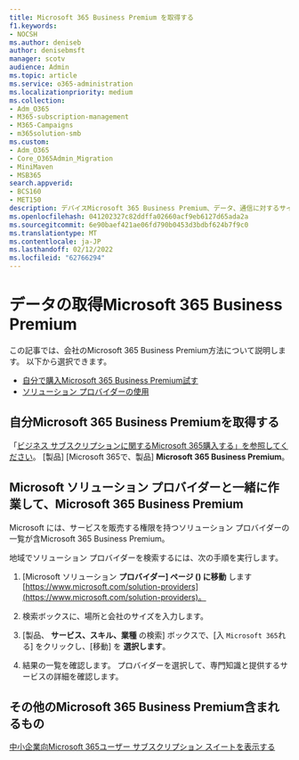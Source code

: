```yaml
---
title: Microsoft 365 Business Premium を取得する
f1.keywords:
- NOCSH
ms.author: deniseb
author: denisebmsft
manager: scotv
audience: Admin
ms.topic: article
ms.service: o365-administration
ms.localizationpriority: medium
ms.collection:
- Adm_O365
- M365-subscription-management
- M365-Campaigns
- m365solution-smb
ms.custom:
- Adm_O365
- Core_O365Admin_Migration
- MiniMaven
- MSB365
search.appverid:
- BCS160
- MET150
description: デバイスMicrosoft 365 Business Premium、データ、通信に対するサイバーセキュリティの脅威から企業を保護するための情報を取得します。
ms.openlocfilehash: 041202327c82ddffa02660acf9eb6127d65ada2a
ms.sourcegitcommit: 6e90baef421ae06fd790b0453d3bdbf624b7f9c0
ms.translationtype: MT
ms.contentlocale: ja-JP
ms.lasthandoff: 02/12/2022
ms.locfileid: "62766294"
---
```

# <a name="how-to-get-microsoft-365-business-premium"></a>データの取得Microsoft 365 Business Premium

この記事では、会社のMicrosoft 365 Business Premium方法について説明します。 以下から選択できます。

- [自分で購入Microsoft 365 Business Premium試す](#get-microsoft-365-business-premium-on-your-own)
- [ソリューション プロバイダーの使用](#work-with-a-microsoft-solution-provider-to-get-microsoft-365-business-premium)

## <a name="get-microsoft-365-business-premium-on-your-own"></a>自分Microsoft 365 Business Premiumを取得する

「[ビジネス サブスクリプションに関するMicrosoft 365購入する」を参照してください](../commerce/try-or-buy-microsoft-365.md)。 [製品] [Microsoft 365で、[](https://www.aka.ms/office365signup)製品] **Microsoft 365 Business Premium**。

## <a name="work-with-a-microsoft-solution-provider-to-get-microsoft-365-business-premium"></a>Microsoft ソリューション プロバイダーと一緒に作業して、Microsoft 365 Business Premium

Microsoft には、サービスを販売する権限を持つソリューション プロバイダーの一覧が含Microsoft 365 Business Premium。 

地域でソリューション プロバイダーを検索するには、次の手順を実行します。

1. [Microsoft ソリューション **プロバイダー] ページ () に移動** します [https://www.microsoft.com/solution-providers](https://www.microsoft.com/solution-providers)。
 
2. 検索ボックスに、場所と会社のサイズを入力します。 

3. [製品、 **サービス、スキル、業種** の検索] ボックスで、[入 `Microsoft 365`れる] をクリックし、[移動] を **選択します**。

4. 結果の一覧を確認します。 プロバイダーを選択して、専門知識と提供するサービスの詳細を確認します。

## <a name="what-does-microsoft-365-business-premium-include"></a>その他のMicrosoft 365 Business Premium含まれるもの

[中小企業向Microsoft 365ユーザー サブスクリプション スイートを表示する](https://query.prod.cms.rt.microsoft.com/cms/api/am/binary/RWR6bM)